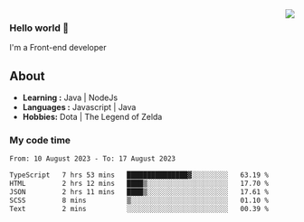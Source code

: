 <img align='right' src="https://github-readme-stats.vercel.app/api?username=jumodada&show_icons=true&theme=vue">

### Hello world 👋

I'm a Front-end developer 
    
## About
-  **Learning :** Java | NodeJs
-  **Languages :** Javascript | Java
-  **Hobbies:** Dota | The Legend of Zelda

### My code time

<!--START_SECTION:waka-->

```txt
From: 10 August 2023 - To: 17 August 2023

TypeScript   7 hrs 53 mins   ███████████████▓░░░░░░░░░   63.19 %
HTML         2 hrs 12 mins   ████▒░░░░░░░░░░░░░░░░░░░░   17.70 %
JSON         2 hrs 11 mins   ████▒░░░░░░░░░░░░░░░░░░░░   17.61 %
SCSS         8 mins          ▒░░░░░░░░░░░░░░░░░░░░░░░░   01.10 %
Text         2 mins          ░░░░░░░░░░░░░░░░░░░░░░░░░   00.39 %
```

<!--END_SECTION:waka-->
